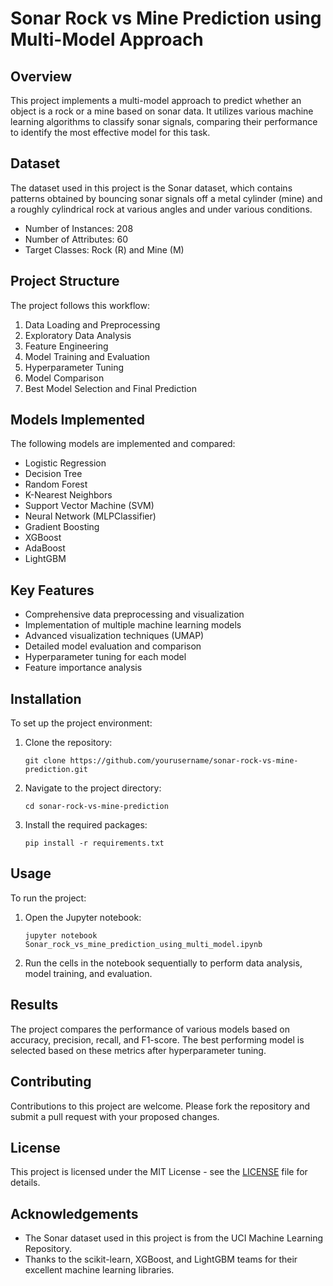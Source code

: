 # Sonar Rock vs Mine Prediction using Multi-Model Approach

## Overview

This project implements a multi-model approach to predict whether an object is a rock or a mine based on sonar data. It utilizes various machine learning algorithms to classify sonar signals, comparing their performance to identify the most effective model for this task.

## Dataset

The dataset used in this project is the Sonar dataset, which contains patterns obtained by bouncing sonar signals off a metal cylinder (mine) and a roughly cylindrical rock at various angles and under various conditions.

- Number of Instances: 208
- Number of Attributes: 60
- Target Classes: Rock (R) and Mine (M)

## Project Structure

The project follows this workflow:

1. Data Loading and Preprocessing
2. Exploratory Data Analysis
3. Feature Engineering
4. Model Training and Evaluation
5. Hyperparameter Tuning
6. Model Comparison
7. Best Model Selection and Final Prediction

## Models Implemented

The following models are implemented and compared:

- Logistic Regression
- Decision Tree
- Random Forest
- K-Nearest Neighbors
- Support Vector Machine (SVM)
- Neural Network (MLPClassifier)
- Gradient Boosting
- XGBoost
- AdaBoost
- LightGBM

## Key Features

- Comprehensive data preprocessing and visualization
- Implementation of multiple machine learning models
- Advanced visualization techniques (UMAP)
- Detailed model evaluation and comparison
- Hyperparameter tuning for each model
- Feature importance analysis

## Installation

To set up the project environment:

1. Clone the repository:
   ```
   git clone https://github.com/yourusername/sonar-rock-vs-mine-prediction.git
   ```
2. Navigate to the project directory:
   ```
   cd sonar-rock-vs-mine-prediction
   ```
3. Install the required packages:
   ```
   pip install -r requirements.txt
   ```

## Usage

To run the project:

1. Open the Jupyter notebook:
   ```
   jupyter notebook Sonar_rock_vs_mine_prediction_using_multi_model.ipynb
   ```
2. Run the cells in the notebook sequentially to perform data analysis, model training, and evaluation.

## Results

The project compares the performance of various models based on accuracy, precision, recall, and F1-score. The best performing model is selected based on these metrics after hyperparameter tuning.

## Contributing

Contributions to this project are welcome. Please fork the repository and submit a pull request with your proposed changes.

## License

This project is licensed under the MIT License - see the [LICENSE](LICENSE) file for details.

## Acknowledgements

- The Sonar dataset used in this project is from the UCI Machine Learning Repository.
- Thanks to the scikit-learn, XGBoost, and LightGBM teams for their excellent machine learning libraries.

